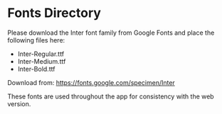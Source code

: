 # Fonts Directory

Please download the Inter font family from Google Fonts and place the following files here:

- Inter-Regular.ttf
- Inter-Medium.ttf  
- Inter-Bold.ttf

Download from: https://fonts.google.com/specimen/Inter

These fonts are used throughout the app for consistency with the web version.
